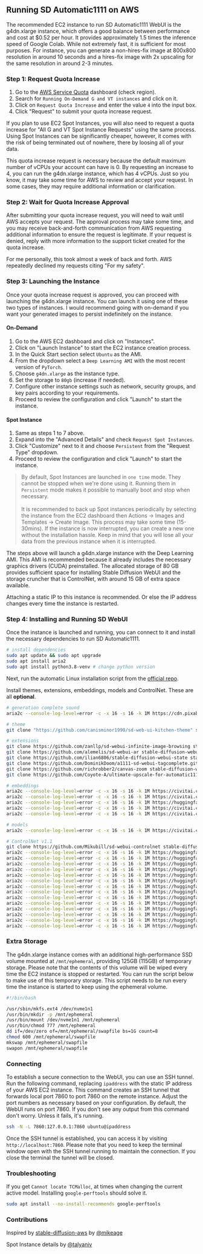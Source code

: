 ## Running SD Automatic1111 on AWS

The recommended EC2 instance to run SD Automatic1111 WebUI is the g4dn.xlarge instance, which offers a good balance between performance and cost at $0.52 per hour. It provides approximately 1.5 times the inference speed of Google Colab. While not extremely fast, it is sufficient for most purposes. For instance, you can generate a non-hires-fix image at 800x800 resolution in around 10 seconds and a hires-fix image with 2x upscaling for the same resolution in around 2-3 minutes.

### Step 1: Request Quota Increase

1. Go to the [AWS Service Quota](https://us-east-1.console.aws.amazon.com/servicequotas/home/services/ec2/quotas) dashboard (check region).
3. Search for `Running On-Demand G and VT instances` and click on it.
4. Click on `Request Quota Increase` and enter the value `4` into the input box.
5. Click "Request" to submit your quota increase request.

If you plan to use EC2 Spot Instances, you will also need to request a quota increase for "All G and VT Spot Instance Requests" using the same process. Using Spot Instances can be significantly cheaper, however, it comes with the risk of being terminated out of nowhere, there by loosing all of your data.

This quota increase request is necessary because the default maximum number of vCPUs your account can have is 0. By requesting an increase to 4, you can run the g4dn.xlarge instance, which has 4 vCPUs. Just so you know, it may take some time for AWS to review and accept your request. In some cases, they may require additional information or clarification.

### Step 2: Wait for Quota Increase Approval

After submitting your quota increase request, you will need to wait until AWS accepts your request. The approval process may take some time, and you may receive back-and-forth communication from AWS requesting additional information to ensure the request is legitimate. If your request is denied, reply with more information to the support ticket created for the quota increase.

For me personally, this took almost a week of back and forth. AWS repeatedly declined my requests citing "For my safety".

### Step 3: Launching the Instance

Once your quota increase request is approved, you can proceed with launching the g4dn.xlarge instance. You can launch it using one of these two types of instances. I would recommend going with on-demand if you want your generated images to persist indefinitely on the instance.

#### On-Demand

1. Go to the AWS EC2 dashboard and click on "Instances".
2. Click on "Launch Instance" to start the EC2 instance creation process.
3. In the Quick Start section select `Ubuntu` as the AMI.
4. From the dropdown select a `Deep Learning AMI` with the most recent version of `PyTorch`.
5. Choose `g4dn.xlarge` as the instance type.
6. Set the storage to `80gb` (increase if needed).
7. Configure other instance settings such as network, security groups, and key pairs according to your requirements.
8. Proceed to review the configuration and click "Launch" to start the instance.

#### Spot Instance

1. Same as steps 1 to 7 above.
2. Expand into the "Advanced Details" and check `Request Spot Instances`.
3. Click "Customize" next to it and choose `Persistent` from the "Request Type" dropdown.
4. Proceed to review the configuration and click "Launch" to start the instance.

>By default, Spot Instances are launched in `one time` mode. They cannot be stopped when we're done using it. Running them in `Persistent` mode makes it possible to manually boot and stop when necessary.
<br><br>It is recommended to back up Spot instances periodically by selecting the instance from the EC2 dashboard then Actions → Images and Templates → Create Image. This process may take some time (15-30mins). If the instance is now interrupted, you can create a new one without the installation hassle. Keep in mind that you will lose all your data from the previous instance when it is interrupted.

The steps above will launch a g4dn.xlarge instance with the Deep Learning AMI. This AMI is recommended because it already includes the necessary graphics drivers (CUDA) preinstalled. The allocated storage of 80 GB provides sufficient space for installing Stable Diffusion WebUI and the storage cruncher that is ControlNet, with around 15 GB of extra space available.

Attaching a static IP to this instance is recommended. Or else the IP address changes every time the instance is restarted.
    
### Step 4: Installing and Running SD WebUI

Once the instance is launched and running, you can connect to it and install the necessary dependencies to run SD Automatic1111.

``` sh
# install dependencies
sudo apt update && sudo apt upgrade
sudo apt install aria2
sudo apt install python3.8-venv # change python version
```

Next, run the automatic Linux installation script from the [official repo](https://github.com/AUTOMATIC1111/stable-diffusion-webui#automatic-installation-on-linux).

Install themes, extensions, embeddings, models and ControlNet. These are all __optional__.

``` sh
# generation complete sound
aria2c --console-log-level=error -c -x 16 -s 16 -k 1M https://cdn.pixabay.com/download/audio/2022/03/24/audio_2c8cd2cdbd.mp3?filename=wheep-wheep-101146.mp3 -d stable-diffusion-webui -o notification.mp3

# theme
git clone "https://github.com/canisminor1990/sd-web-ui-kitchen-theme" stable-diffusion-webui/extensions/kitchen-theme

# extensions
git clone https://github.com/zanllp/sd-webui-infinite-image-browsing stable-diffusion-webui/extensions/infinite-image-browser
git clone https://github.com/alemelis/sd-webui-ar stable-diffusion-webui/extensions/aspect-ratio
git clone https://github.com/ilian6806/stable-diffusion-webui-state stable-diffusion-webui/extensions/state
git clone https://github.com/DominikDoom/a1111-sd-webui-tagcomplete.git stable-diffusion-webui/extensions/tag-autocomplete
git clone https://github.com/richrobber2/canvas-zoom stable-diffusion-webui/extensions/canvas-zoom
git clone https://github.com/Coyote-A/ultimate-upscale-for-automatic1111 stable-diffusion-webui/extensions/ultimate-upscale

# embeddings
aria2c --console-log-level=error -c -x 16 -s 16 -k 1M https://civitai.com/api/download/models/49129 -d stable-diffusion-webui/embeddings/ -o AID28.pt
aria2c --console-log-level=error -c -x 16 -s 16 -k 1M https://civitai.com/api/download/models/60938 -d stable-diffusion-webui/embeddings/ -o NegativeHand.pt
aria2c --console-log-level=error -c -x 16 -s 16 -k 1M https://huggingface.co/datasets/gsdf/EasyNegative/resolve/main/EasyNegative.pt -d stable-diffusion-webui/embeddings/ -o EasyNegative.pt
aria2c --console-log-level=error -c -x 16 -s 16 -k 1M https://civitai.com/api/download/models/20068 -d stable-diffusion-webui/embeddings/ -o badhandv4.pt
aria2c --console-log-level=error -c -x 16 -s 16 -k 1M https://civitai.com/api/download/models/66043 -d stable-diffusion-webui/embeddings/ -o BadPictures.pt

# models
aria2c --console-log-level=error -c -x 16 -s 16 -k 1M https://civitai.com/api/download/models/46137 -d stable-diffusion-webui/models/Stable-diffusion -o meinamix_meinaV9.safetensors

# ControlNet v1.1
git clone https://github.com/Mikubill/sd-webui-controlnet stable-diffusion-webui/extensions/controlnet
aria2c --console-log-level=error -c -x 16 -s 16 -k 1M https://huggingface.co/lllyasviel/ControlNet-v1-1/resolve/main/control_v11e_sd15_ip2p.pth -d stable-diffusion-webui/extensions/controlnet/models -o control_v11e_sd15_ip2p.pth
aria2c --console-log-level=error -c -x 16 -s 16 -k 1M https://huggingface.co/lllyasviel/ControlNet-v1-1/resolve/main/control_v11e_sd15_shuffle.pth -d stable-diffusion-webui/extensions/controlnet/models -o control_v11e_sd15_shuffle.pth
aria2c --console-log-level=error -c -x 16 -s 16 -k 1M https://huggingface.co/lllyasviel/ControlNet-v1-1/resolve/main/control_v11f1e_sd15_tile.pth -d stable-diffusion-webui/extensions/controlnet/models -o control_v11f1e_sd15_tile.pth
aria2c --console-log-level=error -c -x 16 -s 16 -k 1M https://huggingface.co/lllyasviel/ControlNet-v1-1/resolve/main/control_v11f1p_sd15_depth.pth -d stable-diffusion-webui/extensions/controlnet/models -o control_v11f1p_sd15_depth.pth
aria2c --console-log-level=error -c -x 16 -s 16 -k 1M https://huggingface.co/lllyasviel/ControlNet-v1-1/resolve/main/control_v11p_sd15_canny.pth -d stable-diffusion-webui/extensions/controlnet/models -o control_v11p_sd15_canny.pth
aria2c --console-log-level=error -c -x 16 -s 16 -k 1M https://huggingface.co/lllyasviel/ControlNet-v1-1/resolve/main/control_v11p_sd15_inpaint.pth -d stable-diffusion-webui/extensions/controlnet/models -o control_v11p_sd15_inpaint.pth
aria2c --console-log-level=error -c -x 16 -s 16 -k 1M https://huggingface.co/lllyasviel/ControlNet-v1-1/resolve/main/control_v11p_sd15_lineart.pth -d stable-diffusion-webui/extensions/controlnet/models -o control_v11p_sd15_lineart.pth
aria2c --console-log-level=error -c -x 16 -s 16 -k 1M https://huggingface.co/lllyasviel/ControlNet-v1-1/resolve/main/control_v11p_sd15_mlsd.pth -d stable-diffusion-webui/extensions/controlnet/models -o control_v11p_sd15_mlsd.pth
aria2c --console-log-level=error -c -x 16 -s 16 -k 1M https://huggingface.co/lllyasviel/ControlNet-v1-1/resolve/main/control_v11p_sd15_normalbae.pth -d stable-diffusion-webui/extensions/controlnet/models -o control_v11p_sd15_normalbae.pth
aria2c --console-log-level=error -c -x 16 -s 16 -k 1M https://huggingface.co/lllyasviel/ControlNet-v1-1/resolve/main/control_v11p_sd15_openpose.pth -d stable-diffusion-webui/extensions/controlnet/models -o control_v11p_sd15_openpose.pth
aria2c --console-log-level=error -c -x 16 -s 16 -k 1M https://huggingface.co/lllyasviel/ControlNet-v1-1/resolve/main/control_v11p_sd15_scribble.pth -d stable-diffusion-webui/extensions/controlnet/models -o control_v11p_sd15_scribble.pth
aria2c --console-log-level=error -c -x 16 -s 16 -k 1M https://huggingface.co/lllyasviel/ControlNet-v1-1/resolve/main/control_v11p_sd15_seg.pth -d stable-diffusion-webui/extensions/controlnet/models -o control_v11p_sd15_seg.pth
aria2c --console-log-level=error -c -x 16 -s 16 -k 1M https://huggingface.co/lllyasviel/ControlNet-v1-1/resolve/main/control_v11p_sd15_softedge.pth -d stable-diffusion-webui/extensions/controlnet/models -o control_v11p_sd15_softedge.pth
aria2c --console-log-level=error -c -x 16 -s 16 -k 1M https://huggingface.co/lllyasviel/ControlNet-v1-1/resolve/main/control_v11p_sd15s2_lineart_anime.pth -d stable-diffusion-webui/extensions/controlnet/models -o control_v11p_sd15s2_lineart_anime.pth
```

### Extra Storage

The g4dn.xlarge instance comes with an additional high-performance SSD volume mounted at `/mnt/ephemeral`, providing 125GB (115GB) of temporary storage. Please note that the contents of this volume will be wiped every time the EC2 instance is stopped or restarted. You can run the script below to make use of this temporary storage. This script needs to be run every time the instance is started to keep using the ephemeral volume.

``` bash
#!/bin/bash

/usr/sbin/mkfs.ext4 /dev/nvme1n1
/usr/bin/mkdir -p /mnt/ephemeral
/usr/bin/mount /dev/nvme1n1 /mnt/ephemeral
/usr/bin/chmod 777 /mnt/ephemeral
dd if=/dev/zero of=/mnt/ephemeral/swapfile bs=1G count=8
chmod 600 /mnt/ephemeral/swapfile
mkswap /mnt/ephemeral/swapfile
swapon /mnt/ephemeral/swapfile
```

### Connecting

To establish a secure connection to the WebUI, you can use an SSH tunnel. Run the following command, replacing `ipaddress` with the static IP address of your AWS EC2 instance. This command creates an SSH tunnel that forwards local port 7860 to port 7860 on the remote instance. Adjust the port numbers as necessary based on your configuration. By default, the WebUI runs on port 7860. If you don't see any output from this command don't worry. Unless it fails, it's running.

``` sh
ssh -N -L 7860:127.0.0.1:7860 ubuntu@ipaddress
```

Once the SSH tunnel is established, you can access it by visiting `http://localhost:7860`. Please note that you need to keep the terminal window open with the SSH tunnel running to maintain the connection. If you close the terminal the tunnel will be closed.

### Troubleshooting

If you get `Cannot locate TCMalloc`, at times when changing the current active model. Installing `google-perftools` should solve it.

``` bash
sudo apt install --no-install-recommends google-perftools
```

### Contributions

Inspired by [stable-diffusion-aws](https://github.com/mikeage/stable-diffusion-aws) by [@mikeage](https://github.com/mikeage)

Spot Instance details by [@talyaniv](https://github.com/talyaniv)

